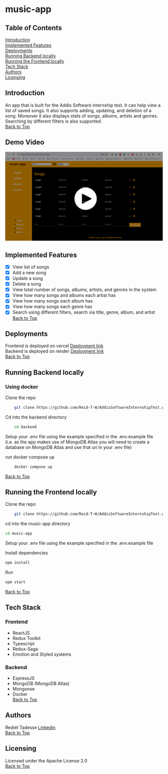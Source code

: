 # music-app  
## Table of Contents  
[Introduction](#introduction)  
[Implemented Features](#implemented-features)  
[Deployments](#deployments)  
[Running Backend locally  ](#running-backend-locally)  
[Running the Frontend locally](#running-the-frontend-locally)  
[Tech Stack](#tech-stack)  
[Authors](#authors)  
[Licensing](#licensing)  

## Introduction  
An app that is built for the Addis Software internship test. It can help view a list of saved songs. It also supports adding, updating, and deletion of a song. Moreover it also displays stats of songs, albums, artists and genres. Searching by
different filters is also supported.  
[Back to Top](#table-of-contents) 

## Demo Video  
[![Demo video for music-app](https://github.com/Reid-T-W/AddisSoftwareInternshipTest/blob/master/music-app-demo-video-thumbnail.png)](https://www.loom.com/share/f2f982cd6c3d4f8680543178346e0703?sid=431f4b88-ecba-4abc-ae14-206492b9d92e)  
## Implemented Features  
- [x] View list of songs
- [x] Add a new song  
- [x] Update a song
- [x] Delete a song  
- [x] View total number of songs, albums, artists, and genres in the system
- [x] View how many songs and albums each artist has
- [x] View how many songs each album has
- [x] View how many songs each genre has
- [x] Search using different filters, search via title, genre, album, and artist  
[Back to Top](#table-of-contents) 

## Deployments   
Frontend is deployed on vercel [Deployment link](https://addis-software-internship-test.vercel.app/)  
Backend is deployed on render [Deployment link](https://addissoftwareinternshiptest-reid-t-w.onrender.com/api/v1)  
[Back to Top](#table-of-contents) 

## Running Backend locally  
### Using docker
Clone the repo  
```bash
    git clone https://github.com/Reid-T-W/AddisSoftwareInternshipTest.git  
```
Cd into the backend directory  
```bash
    cd backend  
```

Setup your .env file using the example specified in the .env.example file  
(i.e. as the app makes use of MongoDB Atlas you will need to create a database on MongoDB Atlas and use that uri in your .env file)    

run docker compose up  
```bash
    docker compose up  
```  
[Back to Top](#table-of-contents) 

## Running the Frontend locally
Clone the repo  
```bash
    git clone https://github.com/Reid-T-W/AddisSoftwareInternshipTest.git  
```
cd into the music-app directory  
```bash
cd music-app
```  
Setup your .env file using the example specified in the .env.example file  
  
Install dependencies  
```bash
npm install
```
Run  
```bash
npm start
```  
[Back to Top](#table-of-contents) 
## Tech Stack
### Frontend
- ReactJS
- Redux Toolkit  
- Typescript  
- Redux-Saga  
- Emotion and Styled systems   

### Backend
- ExpressJS  
- MongoDB (MongoDB Atlas)
- Mongoose  
- Docker   
[Back to Top](#table-of-contents) 
## Authors  
Rediet Tadesse [Linkedin](https://www.linkedin.com/in/rediet-tadesse-43209013b/)   
[Back to Top](#table-of-contents) 

## Licensing  
Licensed under the Apache License 2.0  
[Back to Top](#table-of-contents) 
